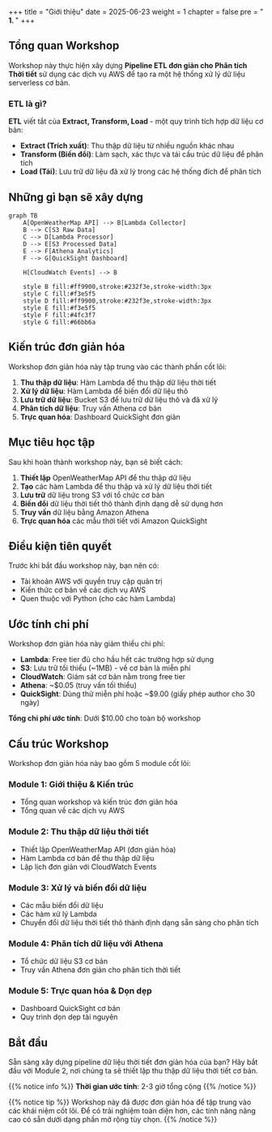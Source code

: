 +++
title = "Giới thiệu"
date = 2025-06-23
weight = 1
chapter = false
pre = " <b> 1. </b> "
+++

## Tổng quan Workshop

Workshop này thực hiện xây dựng **Pipeline ETL đơn giản cho Phân tích Thời tiết** sử dụng các dịch vụ AWS để tạo ra một hệ thống xử lý dữ liệu serverless cơ bản.

### ETL là gì?

**ETL** viết tắt của **Extract, Transform, Load** - một quy trình tích hợp dữ liệu cơ bản:

- **Extract (Trích xuất)**: Thu thập dữ liệu từ nhiều nguồn khác nhau
- **Transform (Biến đổi)**: Làm sạch, xác thực và tái cấu trúc dữ liệu để phân tích
- **Load (Tải)**: Lưu trữ dữ liệu đã xử lý trong các hệ thống đích để phân tích

## Những gì bạn sẽ xây dựng

```mermaid
graph TB
    A[OpenWeatherMap API] --> B[Lambda Collector]
    B --> C[S3 Raw Data]
    C --> D[Lambda Processor]
    D --> E[S3 Processed Data]
    E --> F[Athena Analytics]
    F --> G[QuickSight Dashboard]

    H[CloudWatch Events] --> B

    style B fill:#ff9900,stroke:#232f3e,stroke-width:3px
    style C fill:#f3e5f5
    style D fill:#ff9900,stroke:#232f3e,stroke-width:3px
    style E fill:#f3e5f5
    style F fill:#4fc3f7
    style G fill:#66bb6a
```

## Kiến trúc đơn giản hóa

Workshop đơn giản hóa này tập trung vào các thành phần cốt lõi:

1. **Thu thập dữ liệu**: Hàm Lambda để thu thập dữ liệu thời tiết
2. **Xử lý dữ liệu**: Hàm Lambda để biến đổi dữ liệu thô
3. **Lưu trữ dữ liệu**: Bucket S3 để lưu trữ dữ liệu thô và đã xử lý
4. **Phân tích dữ liệu**: Truy vấn Athena cơ bản
5. **Trực quan hóa**: Dashboard QuickSight đơn giản

## Mục tiêu học tập

Sau khi hoàn thành workshop này, bạn sẽ biết cách:

1. **Thiết lập** OpenWeatherMap API để thu thập dữ liệu
2. **Tạo** các hàm Lambda để thu thập và xử lý dữ liệu thời tiết
3. **Lưu trữ** dữ liệu trong S3 với tổ chức cơ bản
4. **Biến đổi** dữ liệu thời tiết thô thành định dạng dễ sử dụng hơn
5. **Truy vấn** dữ liệu bằng Amazon Athena
6. **Trực quan hóa** các mẫu thời tiết với Amazon QuickSight

## Điều kiện tiên quyết

Trước khi bắt đầu workshop này, bạn nên có:

- Tài khoản AWS với quyền truy cập quản trị
- Kiến thức cơ bản về các dịch vụ AWS
- Quen thuộc với Python (cho các hàm Lambda)

## Ước tính chi phí

Workshop đơn giản hóa này giảm thiểu chi phí:

- **Lambda**: Free tier đủ cho hầu hết các trường hợp sử dụng
- **S3**: Lưu trữ tối thiểu (~1MB) - về cơ bản là miễn phí
- **CloudWatch**: Giám sát cơ bản nằm trong free tier
- **Athena**: ~$0.05 (truy vấn tối thiểu)
- **QuickSight**: Dùng thử miễn phí hoặc ~$9.00 (giấy phép author cho 30 ngày)

**Tổng chi phí ước tính**: Dưới $10.00 cho toàn bộ workshop

## Cấu trúc Workshop

Workshop đơn giản hóa này bao gồm 5 module cốt lõi:

### Module 1: Giới thiệu & Kiến trúc

- Tổng quan workshop và kiến trúc đơn giản hóa
- Tổng quan về các dịch vụ AWS

### Module 2: Thu thập dữ liệu thời tiết

- Thiết lập OpenWeatherMap API (đơn giản hóa)
- Hàm Lambda cơ bản để thu thập dữ liệu
- Lập lịch đơn giản với CloudWatch Events

### Module 3: Xử lý và biến đổi dữ liệu

- Các mẫu biến đổi dữ liệu
- Các hàm xử lý Lambda
- Chuyển đổi dữ liệu thời tiết thô thành định dạng sẵn sàng cho phân tích

### Module 4: Phân tích dữ liệu với Athena

- Tổ chức dữ liệu S3 cơ bản
- Truy vấn Athena đơn giản cho phân tích thời tiết

### Module 5: Trực quan hóa & Dọn dẹp

- Dashboard QuickSight cơ bản
- Quy trình dọn dẹp tài nguyên

## Bắt đầu

Sẵn sàng xây dựng pipeline dữ liệu thời tiết đơn giản hóa của bạn? Hãy bắt đầu với Module 2, nơi chúng ta sẽ thiết lập thu thập dữ liệu thời tiết cơ bản.

{{% notice info %}}
**Thời gian ước tính**: 2-3 giờ tổng cộng
{{% /notice %}}

{{% notice tip %}}
Workshop này đã được đơn giản hóa để tập trung vào các khái niệm cốt lõi. Để có trải nghiệm toàn diện hơn, các tính năng nâng cao có sẵn dưới dạng phần mở rộng tùy chọn.
{{% /notice %}}
